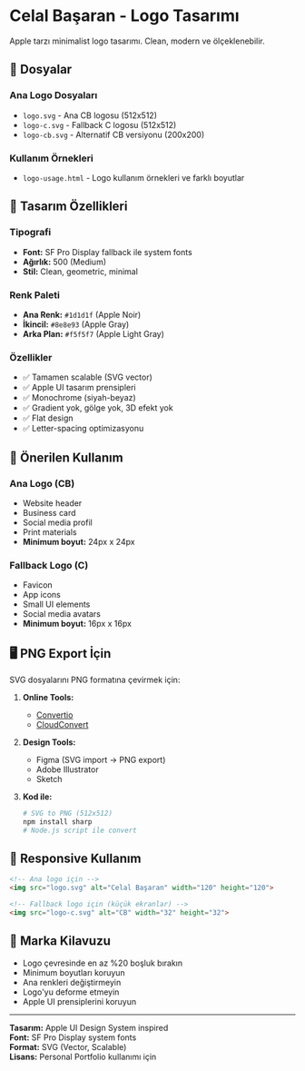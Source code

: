 # Celal Başaran - Logo Tasarımı

Apple tarzı minimalist logo tasarımı. Clean, modern ve ölçeklenebilir.

## 📁 Dosyalar

### Ana Logo Dosyaları
- `logo.svg` - Ana CB logosu (512x512)
- `logo-c.svg` - Fallback C logosu (512x512)
- `logo-cb.svg` - Alternatif CB versiyonu (200x200)

### Kullanım Örnekleri
- `logo-usage.html` - Logo kullanım örnekleri ve farklı boyutlar

## 🎨 Tasarım Özellikleri

### Tipografi
- **Font:** SF Pro Display fallback ile system fonts
- **Ağırlık:** 500 (Medium)
- **Stil:** Clean, geometric, minimal

### Renk Paleti
- **Ana Renk:** `#1d1d1f` (Apple Noir)
- **İkincil:** `#8e8e93` (Apple Gray)
- **Arka Plan:** `#f5f5f7` (Apple Light Gray)

### Özellikler
- ✅ Tamamen scalable (SVG vector)
- ✅ Apple UI tasarım prensipleri
- ✅ Monochrome (siyah-beyaz)
- ✅ Gradient yok, gölge yok, 3D efekt yok
- ✅ Flat design
- ✅ Letter-spacing optimizasyonu

## 📐 Önerilen Kullanım

### Ana Logo (CB)
- Website header
- Business card
- Social media profil
- Print materials
- **Minimum boyut:** 24px x 24px

### Fallback Logo (C)  
- Favicon
- App icons
- Small UI elements
- Social media avatars
- **Minimum boyut:** 16px x 16px

## 🖥️ PNG Export İçin

SVG dosyalarını PNG formatına çevirmek için:

1. **Online Tools:**
   - [Convertio](https://convertio.co/svg-png/)
   - [CloudConvert](https://cloudconvert.com/svg-to-png)

2. **Design Tools:**
   - Figma (SVG import → PNG export)
   - Adobe Illustrator
   - Sketch

3. **Kod ile:**
   ```bash
   # SVG to PNG (512x512)
   npm install sharp
   # Node.js script ile convert
   ```

## 📱 Responsive Kullanım

```html
<!-- Ana logo için -->
<img src="logo.svg" alt="Celal Başaran" width="120" height="120">

<!-- Fallback logo için (küçük ekranlar) -->
<img src="logo-c.svg" alt="CB" width="32" height="32">
```

## 🎯 Marka Kilavuzu

- Logo çevresinde en az %20 boşluk bırakın
- Minimum boyutları koruyun
- Ana renkleri değiştirmeyin
- Logo'yu deforme etmeyin
- Apple UI prensiplerini koruyun

---

**Tasarım:** Apple UI Design System inspired  
**Font:** SF Pro Display system fonts  
**Format:** SVG (Vector, Scalable)  
**Lisans:** Personal Portfolio kullanımı için 